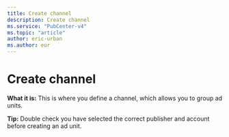 ```yaml
---
title: Create channel
description: Create channel
ms.service: "PubCenter-v4"
ms.topic: "article"
author: eric-urban
ms.author: eur
---
```


# Create channel

**What it is:** This is where you define a channel, which allows you to group ad units.

**Tip:** Double check you have selected the correct publisher and account before creating an ad unit.


